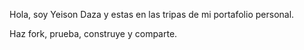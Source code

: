 Hola, soy Yeison Daza y estas en las tripas de mi portafolio personal.

Haz fork, prueba, construye y comparte.

